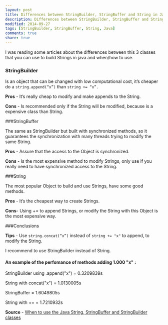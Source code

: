 ```yaml
---
layout: post
title: Differences between StringBuilder, StringBuffer and String in Java
description: Differences between StringBuilder, StringBuffer and String in Java
modified: 2014-09-27
tags: [StringBuilder, StringBuffer, String, Java]
comments: true
share: true
---
```


I was reading some articles about the differences between this 3 classes that you can use to build Strings in java and when/how to use.

### StringBuilder

Is an object that can be changed with low computational cost, it’s cheaper do a ```string.append(“x”)``` than ``string += “x”.``

**Pros** - It’s really cheap to modify and make appends to the String.

**Cons** - Is recommended only if the String will be modified, because is a expensive class than String.

###StringBuffer

The same as StringBuilder but built with synchronized methods, so it guarantees the synchronization with many threads trying to modify the same String.

**Pros** - Assure that the access to the Object is synchronized.

**Cons** - Is the most expensive method to modify Strings, only use if you really need to have synchronized access to the String.

###String

The most popular Object to build and use Strings, have some good methods.

**Pros** - It’s the cheapest way to create Strings.

**Cons**- Using += to append Strings, or modify the String with this Object is the most expensive way.

###Conclusions

**Tips** - Use ``string.concat(“x”)`` instead of ``string += "x"`` to append, to modify the String.

I recommend to use StringBuilder instead of String.

#### An example of the perfomance of methods adding 1.000 "x" :

StringBuilder using .append("x") = 0.3209839s

String with concat("x") = 1.0130005s

StringBuffer = 1.6049805s

String with += = 1.7210932s

**Source**  - <a href="http://www.examiner.com/article/when-to-use-the-java-string-stringbuffer-and-stringbuilder-classes">When to use the Java String, StringBuffer and StringBuilder classes</a>

